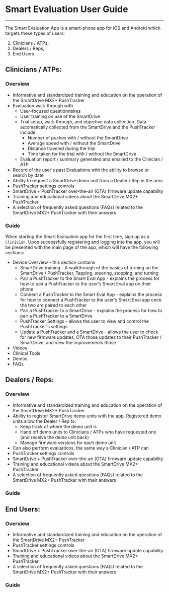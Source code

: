# Smart Evaluation User Guide
---------------------------------

The Smart Evaluation App is a smart-phone app for iOS and Android which targets these types of users:
1. Clinicians / ATPs,
2. Dealers / Reps,
3. End Users

## Clinicians / ATPs:
### Overview
* Informative and standardized training and education on the operation of the SmartDrive MX2+ PushTracker
* Evaluation walk-through with
  * User-focused questionnaires
  * User training on use of the SmartDrive
  * Trial setup, walk-through, and objective data collection. Data automatically collected from the SmartDrive and the PushTracker include:
    * Number of pushes with / without the SmartDrive
    * Average speed with / without the SmartDrive
    * Distance traveled during the trial
    * Time taken for the trial with / without the SmartDrive
  * Evaluation report / summary generated and emailed to the Clinician / ATP
* Record of the user's past Evaluations with the ability to browse or search by date
* Ability to request a SmartDrive demo unit from a Dealer / Rep in the area
* PushTracker settings controls
* SmartDrive + PushTracker over-the-air (OTA) firmware update capability
* Training and educational videos about the SmartDrive MX2+ PushTracker
* A selection of frequently asked questions (FAQs) related to the SmartDrive MX2+ PushTracker with their answers

### Guide

When starting the Smart Evaluation app for the first time, sign up as a `Clinician`. Upon successfully registering and logging into the app, you will be presented with the main page of the app, which will have the following sections:

* Device Overview - this section contains
  * SmartDrive training - A walkthrough of the basics of turning on the SmartDrive / PushTracker, Tapping, steering, stopping, and turning
  * Pair a PushTracker to the Smart Eval App - explains the process for how to pair a PushTracker to the user's Smart Eval app on their phone
  * Connect a PushTracker to the Smart Eval App - explains the process for how to connect a PushTracker to the user's Smart Eval app once the two are paired to each other
  * Pair a PushTracker to a SmartDrive - explains the process for how to pair a PushTracker to a SmartDrive
  * PushTracker Settings - allows the user to view and control the PushTracker's settings
  * Update a PushTracker and a SmartDrive - allows the user to check for new firmware updates, OTA those updates to their PushTracker / SmartDrive, and view the improvements those 
* Videos
* Clinical Tools
* Demos
* FAQs

## Dealers / Reps:
### Overview
* Informative and standardized training and education on the operation of the SmartDrive MX2+ PushTracker
* Ability to register SmartDrive demo units with the app. Registered demo units allow the Dealer / Rep to:
  * Keep track of where the demo unit is
  * Hand off demo units to Clinicians / ATPs who have requested one (and receive the demo unit back)
  * Manage firmware versions for each demo unit
* Can also perform evaluations, the same way a Clinician / ATP can
* PushTracker settings controls
* SmartDrive + PushTracker over-the-air (OTA) firmware update capability
* Training and educational videos about the SmartDrive MX2+ PushTracker
* A selection of frequently asked questions (FAQs) related to the SmartDrive MX2+ PushTracker with their answers

### Guide

## End Users:
### Overview
* Informative and standardized training and education on the operation of the SmartDrive MX2+ PushTracker
* PushTracker settings controls
* SmartDrive + PushTracker over-the-air (OTA) firmware update capability
* Training and educational videos about the SmartDrive MX2+ PushTracker
* A selection of frequently asked questions (FAQs) related to the SmartDrive MX2+ PushTracker with their answers

### Guide


